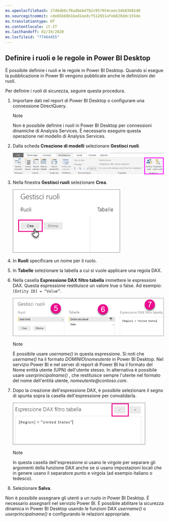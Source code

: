 ```yaml
---
ms.openlocfilehash: 27d6db6cf8ad8ebd7b2c957954ceec34b83681d0
ms.sourcegitcommit: cde65bb8b1bed1ee8cf512651afeb829ddc155de
ms.translationtype: HT
ms.contentlocale: it-IT
ms.lasthandoff: 02/19/2020
ms.locfileid: "77464455"
---
```

## <a name="define-roles-and-rules-in-power-bi-desktop"></a>Definire i ruoli e le regole in Power BI Desktop
È possibile definire i ruoli e le regole in Power BI Desktop. Quando si esegue la pubblicazione in Power BI vengono pubblicate anche le definizioni dei ruoli.

Per definire i ruoli di sicurezza, seguire questa procedura.

1. Importare dati nel report di Power BI Desktop o configurare una connessione DirectQuery.
   
   > [!NOTE]
   > Non è possibile definire i ruoli in Power BI Desktop per connessioni dinamiche di Analysis Services. È necessario eseguire questa operazione nel modello di Analysis Services.
   > 
   > 
2. Dalla scheda **Creazione di modelli** selezionare **Gestisci ruoli**.
   
   ![Selezionare Gestisci ruoli](./media/rls-desktop-define-roles/powerbi-desktop-security.png)
3. Nella finestra **Gestisci ruoli** selezionare **Crea**.
   
   ![Selezionare Crea](./media/rls-desktop-define-roles/powerbi-desktop-security-create-role.png)
4. In **Ruoli** specificare un nome per il ruolo. 
5. In **Tabelle** selezionare la tabella a cui si vuole applicare una regola DAX.
6. Nella casella **Espressione DAX filtro tabella** immettere le espressioni DAX. Questa espressione restituisce un valore true o false. Ad esempio: ```[Entity ID] = “Value”```.
      
   ![Finestra Gestisci ruoli](./media/rls-desktop-define-roles/powerbi-desktop-security-create-rule.png)

   > [!NOTE]
   > È possibile usare *username()* in questa espressione. Si noti che *username()* ha il formato *DOMINIO\nomeutente* in Power BI Desktop. Nel servizio Power BI e nel server di report di Power BI ha il formato del Nome entità utente (UPN) dell'utente stesso. In alternativa è possibile usare *userprincipalname()* , che restituisce sempre l'utente nel formato del nome dell'entità utente, *nomeutente\@contoso.com*.
   > 
   > 

7. Dopo la creazione dell'espressione DAX, è possibile selezionare il segno di spunta sopra la casella dell'espressione per convalidarla.
      
   ![Convalidare l'espressione DAX](./media/rls-desktop-define-roles/powerbi-desktop-security-validate-dax.png)
   
   > [!NOTE]
   > In questa casella dell'espressione si usano le virgole per separare gli argomenti della funzione DAX anche se si usano impostazioni locali che in genere usano il separatore punto e virgola (ad esempio italiano o tedesco). 
   >
   >
   
8. Selezionare **Salva**.

Non è possibile assegnare gli utenti a un ruolo in Power BI Desktop. È necessario assegnarli nel servizio Power BI. È possibile abilitare la sicurezza dinamica in Power BI Desktop usando le funzioni DAX *username()* o *userprincipalname()* e configurando le relazioni appropriate. 

